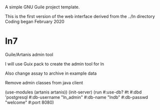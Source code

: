 A simple GNU Guile project template.

This is the first version of the web interface derived from the ../ln directory
Coding began February 2020

# ln7
Guile/Artanis admin tool

I will use Guix pack to create the admin tool for ln

Also change assay to archive in example data

Remove admin classes from java client

(use-modules (artanis artanis))
(init-server)
(run #:use-db? #t #:dbd 'postgresql #:db-username "ln_admin"
     #:db-name "lndb" #:db-passwd "welcome" #:port 8080)
